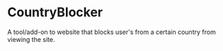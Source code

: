 # CountryBlocker
A tool/add-on to website that blocks user's from a certain country from viewing the site. 
